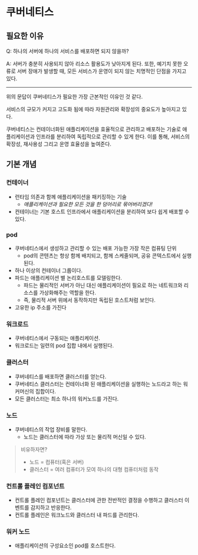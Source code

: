 # 쿠버네티스

## 필요한 이유

Q: 하나의 서버에 하나의 서비스를 배포하면 되지 않을까? 

A: 서버가 충분히 사용되지 않아 리소스 활용도가 낮아지게 된다. 또한, 예기치 못한 오류로 서버 장애가 발생할 때, 모든 서비스가 운영이 되지 않는 치명적인 단점을 가지고 있다.

---

위의 문답이 쿠버네티스가 필요한 가장 근본적인 이유인 것 같다.

서비스의 규모가 커지고 고도화 됨에 따라 자원관리와 확장성의 중요도가 높아지고 있다.

쿠버네티스는 컨테이너화된 애플리케이션을 효율적으로 관리하고 배포하는 기술로 애플리케이션과 인프라를 분리하여 독립적으로 관리할 수 있게 한다. 이를 통해, 서비스의 확장성, 재사용성 그리고 운영 효율성을 높여준다.

## 기본 개념

### 컨테이너

- 런타임 의존과 함께 애플리케이션을 패키징하는 기술
    - *애플리케이션과 필요한 모든 것을 한 덩어리로 묶어버리겠다!*
- 컨테이너는 기본 호스트 인프라에서 애플리케이션을 분리하여 보다 쉽게 배포할 수 있다.

### pod

- 쿠버네티스에서 생성하고 관리할 수 있는 배포 가능한 가장 작은 컴퓨팅 단위
    - pod의 콘텐츠는 항상 함께 배치되고, 함께 스케줄되며, 공유 콘텍스트에서 실행된다.
- 하나 이상의 컨테이너 그룹이다.
- 파드는 애플리케이션 별 논리호스트를 모델링한다.
    - 파드는 물리적인 서버가 아닌 대신 애플리케이션이 필요로 하는 네트워크와 리소스를 가상화해주는 역할을 한다.
    - 즉, 물리적 서버 위에서 동작하지만 독립된 호스트처럼 보인다.
- 고유한 ip 주소를 가진다

### 워크로드

- 쿠버네티스에서 구동되는 애플리케이션.
- 워크로드는 일련의 pod 집합 내에서 실행된다.

### 클러스터

- 쿠버네티스를 배포하면 클러스터를 얻는다.
- 쿠버네티스 클러스터는 컨테이너화 된 애플리케이션을 실행하는 노드라고 하는 워커머신의 집합이다.
- 모든 클러스터는 최소 하나의 워커노드를 가진다.

### 노드

- 쿠버네티스의 작업 장비를 말한다.
    - 노드는 클러스터에 따라 가상 또는 물리적 머신일 수 있다.

> 비유하자면?   
> - 노드 = 컴퓨터(혹은 서버)   
> - 클러스터 = 여러 컴퓨터가 모여 하나의 대형 컴퓨터처럼 동작   

### 컨트롤 플레인 컴포넌트

- 컨트롤 플레인 컴포넌트는 클러스터에 관한 전반적인 결정을 수행하고 클러스터 이벤트를 감지하고 반응한다.
- 컨트롤 플레인은 워크노드와 클러스터 내 파드를 관리한다.

### 워커 노드

- 애플리케이션의 구성요소인 pod를 호스트한다.
